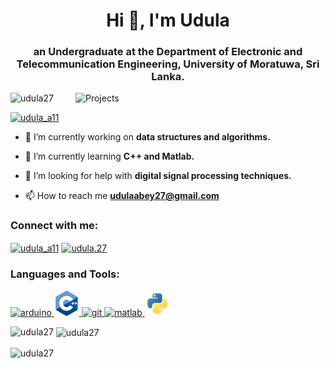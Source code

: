 <h1 align="center">Hi 👋, I'm Udula</h1>
<h3 align="center">an Undergraduate at the Department of Electronic and Telecommunication Engineering, University of Moratuwa, Sri Lanka.</h3>
<img align="right" alt="Projects" width="400" src="https://i.gifer.com/XOsX.gif">


<p align="left"> <img src="https://komarev.com/ghpvc/?username=udula27&label=Profile%20views&color=0e75b6&style=flat" alt="udula27" /> </p>

<p align="left"> <a href="https://twitter.com/udula_a11" target="blank"><img src="https://img.shields.io/twitter/follow/udula_a11?logo=twitter&style=for-the-badge" alt="udula_a11" /></a> </p>

- 🔭 I’m currently working on **data structures and algorithms.**

- 🌱 I’m currently learning **C++ and Matlab.**

- 🤝 I’m looking for help with **digital signal processing techniques.**

- 📫 How to reach me **udulaabey27@gmail.com**

<h3 align="left">Connect with me:</h3>
<p align="left">
<a href="https://twitter.com/udula_a11" target="blank"><img align="center" src="https://raw.githubusercontent.com/rahuldkjain/github-profile-readme-generator/master/src/images/icons/Social/twitter.svg" alt="udula_a11" height="30" width="40" /></a>
<a href="https://instagram.com/udula.27" target="blank"><img align="center" src="https://raw.githubusercontent.com/rahuldkjain/github-profile-readme-generator/master/src/images/icons/Social/instagram.svg" alt="udula.27" height="30" width="40" /></a>
</p>

<h3 align="left">Languages and Tools:</h3>
<p align="left"> <a href="https://www.arduino.cc/" target="_blank" rel="noreferrer"> <img src="https://cdn.worldvectorlogo.com/logos/arduino-1.svg" alt="arduino" width="40" height="40"/> </a> <a href="https://www.w3schools.com/cpp/" target="_blank" rel="noreferrer"> <img src="https://raw.githubusercontent.com/devicons/devicon/master/icons/cplusplus/cplusplus-original.svg" alt="cplusplus" width="40" height="40"/> </a> <a href="https://git-scm.com/" target="_blank" rel="noreferrer"> <img src="https://www.vectorlogo.zone/logos/git-scm/git-scm-icon.svg" alt="git" width="40" height="40"/> </a> <a href="https://www.mathworks.com/" target="_blank" rel="noreferrer"> <img src="https://upload.wikimedia.org/wikipedia/commons/2/21/Matlab_Logo.png" alt="matlab" width="40" height="40"/> </a> <a href="https://www.python.org" target="_blank" rel="noreferrer"> <img src="https://raw.githubusercontent.com/devicons/devicon/master/icons/python/python-original.svg" alt="python" width="40" height="40"/> </a> </p>

<p><img align="left" src="https://github-readme-stats.vercel.app/api/top-langs?username=udula27&show_icons=true&locale=en&layout=compact" alt="udula27" /></p>

<p>&nbsp;<img align="center" src="https://github-readme-stats.vercel.app/api?username=udula27&show_icons=true&locale=en" alt="udula27" /></p>

<p><img align="center" src="https://github-readme-streak-stats.herokuapp.com/?user=udula27&" alt="udula27" /></p>




